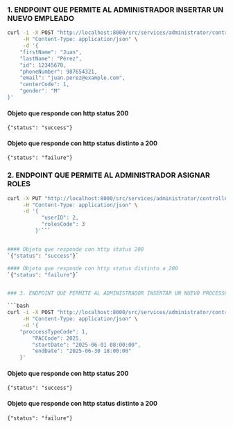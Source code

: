 ### 1. ENDPOINT QUE PERMITE AL ADMINISTRADOR INSERTAR UN NUEVO EMPLEADO

```bash
curl -i -X POST "http://localhost:8000/src/services/administrator/controllers/adminEmployees.php" \
     -H "Content-Type: application/json" \
     -d '{
    "firstName": "Juan",
    "lastName": "Pérez",
    "id": 12345678,
    "phoneNumber": 987654321,
    "email": "juan.perez@example.com",
    "centerCode": 1,
    "gender": "M"
}'
```

#### Objeto que responde con http status 200
`{"status": "success"}`

#### Objeto que responde con http status distinto a 200
`{"status": "failure"}`



### 2. ENDPOINT QUE PERMITE AL ADMINISTRADOR ASIGNAR ROLES

```bash
curl -X PUT "http://localhost:8000/src/services/administrator/controllers/adminRoles.php" \
     -H "Content-Type: application/json" \
     -d '{
           "userID": 2,
           "rolesCode": 3
         }'```


#### Objeto que responde con http status 200
`{"status": "success"}`

#### Objeto que responde con http status distinto a 200
`{"status": "failure"}`


### 3. ENDPOINT QUE PERMITE AL ADMINISTRADOR INSERTAR UN NUEVO PROCESSO

```bash
curl -i -X POST "http://localhost:8000/src/services/administrator/controllers/adminProcess.php" \
     -H "Content-Type: application/json" \
     -d '{
   	"proccessTypeCode": 1,
    	"PACCode": 2025,
    	"startDate": "2025-06-01 08:00:00",
    	"endDate": "2025-06-30 18:00:00"
	}'
```


#### Objeto que responde con http status 200
`{"status": "success"}`

#### Objeto que responde con http status distinto a 200
`{"status": "failure"}`

